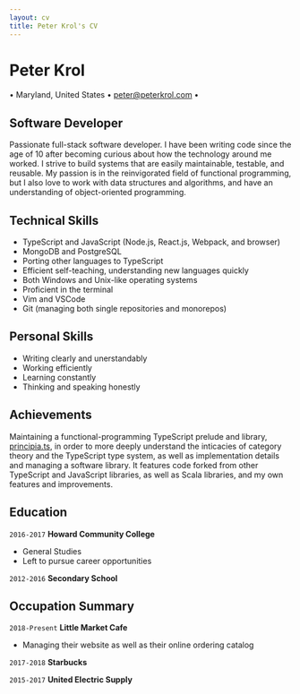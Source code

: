 ```yaml
---
layout: cv
title: Peter Krol's CV
---
```


# Peter Krol

<div id="webaddress">
• Maryland, United States
• <a href="peter@peterkrol.com">peter@peterkrol.com</a>
•
</div>

## Software Developer

Passionate full-stack software developer. I have been writing code since the age of 10 after becoming curious about how the technology around me worked.
I strive to build systems that are easily maintainable, testable, and reusable.
My passion is in the reinvigorated field of functional programming, but I also love to work with data structures and algorithms, and have an understanding of object-oriented programming.

## Technical Skills

- TypeScript and JavaScript (Node.js, React.js, Webpack, and browser)
- MongoDB and PostgreSQL
- Porting other languages to TypeScript
- Efficient self-teaching, understanding new languages quickly
- Both Windows and Unix-like operating systems
- Proficient in the terminal
- Vim and VSCode
- Git (managing both single repositories and monorepos)

## Personal Skills

- Writing clearly and unerstandably
- Working efficiently
- Learning constantly
- Thinking and speaking honestly

## Achievements

Maintaining a functional-programming TypeScript prelude and library, <a href="https://github.com/principia-ts">principia.ts</a>, in order to more deeply understand the inticacies of category theory and the TypeScript type system, as well as implementation details and managing a software library. It features code forked from other TypeScript and JavaScript libraries, as well as Scala libraries, and my own features and improvements.

## Education

`2016-2017`
**Howard Community College**

- General Studies
- Left to pursue career opportunities

`2012-2016`
**Secondary School**

## Occupation Summary

`2018-Present`
**Little Market Cafe**
- Managing their website as well as their online ordering catalog

`2017-2018`
**Starbucks**

`2015-2017`
**United Electric Supply**

<!-- ### Footer

Last updated: April 2021 -->
